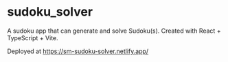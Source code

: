 # sudoku_solver
A sudoku app that can generate and solve Sudoku(s). Created with React + TypeScript + Vite.

Deployed at https://sm-sudoku-solver.netlify.app/
